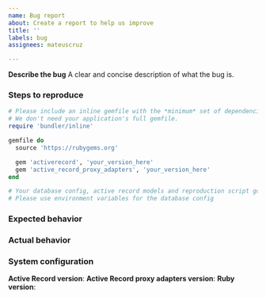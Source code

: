 ```yaml
---
name: Bug report
about: Create a report to help us improve
title: ''
labels: bug
assignees: mateuscruz

---
```


**Describe the bug**
A clear and concise description of what the bug is.

### Steps to reproduce

```ruby
# Please include an inline gemfile with the *minimum* set of dependencies to reproduce the bug.
# We don't need your application's full gemfile.
require 'bundler/inline'

gemfile do
  source 'https://rubygems.org'

  gem 'activerecord', 'your_version_here'
  gem 'active_record_proxy_adapters', 'your_version_here'
end

# Your database config, active record models and reproduction script go here
# Please use environment variables for the database config
```

### Expected behavior

<!-- Tell us what should happen -->

### Actual behavior

<!-- Tell us what happens instead -->

### System configuration
**Active Record version**: 
**Active Record proxy adapters version**: 
**Ruby version**:
